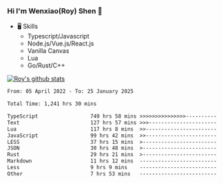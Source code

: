 ### Hi I'm Wenxiao(Roy) Shen 👋
- 🖥 Skills
  - Typescript/Javascript
  - Node.js/Vue.js/React.js
  - Vanilla Canvas
  - Lua
  - Go/Rust/C++

[![Roy's github stats](https://github-readme-stats.vercel.app/api?username=RoyShen12&show_icons=true&theme=radical&hide=prs,contribs)](https://github.com/anuraghazra/github-readme-stats)
<!--START_SECTION:waka-->

```txt
From: 05 April 2022 - To: 25 January 2025

Total Time: 1,241 hrs 30 mins

TypeScript                 749 hrs 58 mins >>>>>>>>>>>>>>>----------   60.03 %
Text                       127 hrs 57 mins >>>----------------------   10.24 %
Lua                        117 hrs 8 mins  >>-----------------------   09.38 %
JavaScript                 99 hrs 42 mins  >>-----------------------   07.98 %
LESS                       37 hrs 15 mins  >------------------------   02.98 %
JSON                       30 hrs 48 mins  >------------------------   02.47 %
Rust                       29 hrs 21 mins  >------------------------   02.35 %
Markdown                   11 hrs 12 mins  -------------------------   00.90 %
Less                       9 hrs 9 mins    -------------------------   00.73 %
Other                      7 hrs 53 mins   -------------------------   00.63 %
```

<!--END_SECTION:waka-->

